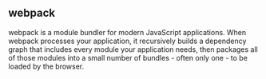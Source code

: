 







## webpack 
webpack is a module bundler for modern JavaScript applications. 
When webpack processes your application, it recursively builds a dependency graph that includes every module your application needs, 
then packages all of those modules into a small number of bundles - often only one - to be loaded by the browser.







